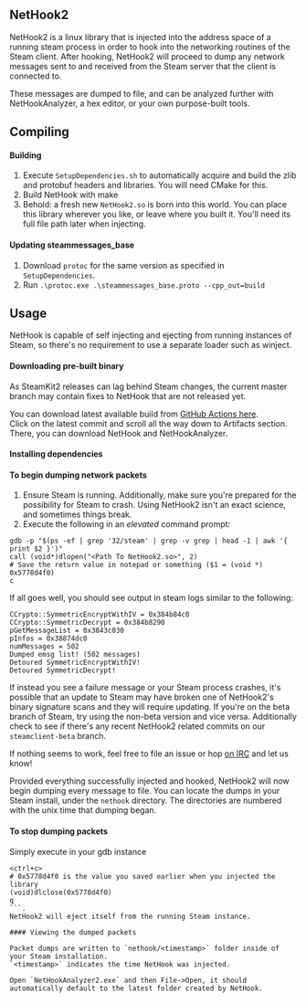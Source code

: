 ## NetHook2

NetHook2 is a linux library that is injected into the address space of a running steam process in order to hook into the networking routines of the Steam client. After hooking, NetHook2 will proceed to dump any network messages sent to and received from the Steam server that the client is connected to.

These messages are dumped to file, and can be analyzed further with NetHookAnalyzer, a hex editor, or your own purpose-built tools.

## Compiling

#### Building

1. Execute `SetupDependencies.sh` to automatically acquire and build the zlib and protobuf headers and libraries. You will need CMake for this.
2. Build NetHook with make
3. Behold: a fresh new `NetHook2.so` is born into this world. You can place this library wherever you like, or leave where you built it. You'll need its full file path later when injecting.

#### Updating steammessages_base

1. Download `protoc` for the same version as specified in `SetupDependencies`.
2. Run `.\protoc.exe .\steammessages_base.proto --cpp_out=build`

## Usage

NetHook is capable of self injecting and ejecting from running instances of Steam, so there's no requirement to use a separate loader such as winject.

#### Downloading pre-built binary

As SteamKit2 releases can lag behind Steam changes, the current master branch may contain fixes to NetHook that are not released yet.

You can download latest available build from [GitHub Actions here](https://github.com/SteamRE/SteamKit/actions).  
Click on the latest commit and scroll all the way down to Artifacts section.
There, you can download NetHook and NetHookAnalyzer.

#### Installing dependencies


#### To begin dumping network packets

1. Ensure Steam is running. Additionally, make sure you're prepared for the possibility for Steam to crash. Using NetHook2 isn't an exact science, and sometimes things break.
2. Execute the following in an _elevated_ command prompt: 
```
gdb -p "$(ps -ef | grep '32/steam' | grep -v grep | head -1 | awk '{ print $2 }')"
call (void*)dlopen("<Path To NetHook2.so>", 2)
# Save the return value in notepad or something ($1 = (void *) 0x5778d4f0)
c
```

If all goes well, you should see output in steam logs similar to the following:

```
CCrypto::SymmetricEncryptWithIV = 0x384b84c0
CCrypto::SymmetricDecrypt = 0x384b8290
pGetMessageList = 0x3843c030
pInfos = 0x38874dc0
numMessages = 502
Dumped emsg list! (502 messages)
Detoured SymmetricEncryptWithIV!
Detoured SymmetricDecrypt!
```

If instead you see a failure message or your Steam process crashes, it's possible that an update to Steam may have broken one of NetHook2's binary signature scans and they will require updating. If you're on the beta branch of Steam, try using the non-beta version and vice versa. Additionally check to see if there's any recent NetHook2 related commits on our `steamclient-beta` branch.

If nothing seems to work, feel free to file an issue or hop [on IRC](https://github.com/SteamRE/SteamKit/wiki#contact) and let us know!

Provided everything successfully injected and hooked, NetHook2 will now begin dumping every message to file. You can locate the dumps in your Steam install, under the `nethook` directory. The directories are numbered with the unix time that dumping began.

#### To stop dumping packets

Simply execute in your gdb instance 
```
<ctrl+c>
# 0x5778d4f0 is the value you saved earlier when you injected the library
(void)dlclose(0x5778d4f0)
q
```.
NetHook2 will eject itself from the running Steam instance.

#### Viewing the dumped packets

Packet dumps are written to `nethook/<timestamp>` folder inside of your Steam installation.  
`<timestamp>` indicates the time NetHook was injected.

Open `NetHookAnalyzer2.exe` and then File->Open, it should automatically default to the latest folder created by NetHook.
